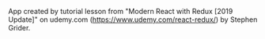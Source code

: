 App created by tutorial lesson from "Modern React with Redux [2019 Update]" on udemy.com (https://www.udemy.com/react-redux/) by Stephen Grider.
